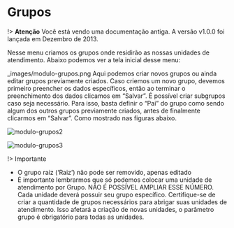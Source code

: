 # Grupos

!> **Atenção** Você está vendo uma documentação antiga. A versão v1.0.0 foi lançada em Dezembro de 2013.

Nesse menu criamos os grupos onde residirão as nossas unidades de atendimento. Abaixo podemos ver a tela inicial desse menu:

_images/modulo-grupos.png
Aqui podemos criar novos grupos ou ainda editar grupos previamente criados. Caso criemos um novo grupo, devemos primeiro preencher os dados específicos, então ao terminar o preenchimento dos dados clicamos em “Salvar”. É possível criar subgrupos caso seja necessário. Para isso, basta definir o “Pai” do grupo como sendo algum dos outros grupos previamente criados, antes de finalmente clicarmos em “Salvar”. Como mostrado nas figuras abaixo.

![modulo-grupos2](_images/modulo-grupos2.png)

![modulo-grupos3](_images/modulo-grupos3.png)

!> Importante

- O grupo raiz (‘Raiz’) não pode ser removido, apenas editado
- É importante lembrarmos que só podemos colocar uma unidade de atendimento por Grupo. NÃO É POSSÍVEL AMPLIAR ESSE NÚMERO. Cada unidade deverá possuir seu grupo específico. Certifique-se de criar a quantidade de grupos necessários para abrigar suas unidades de atendimento. Isso afetará a criação de novas unidades, o parâmetro grupo é obrigatório para todas as unidades.

